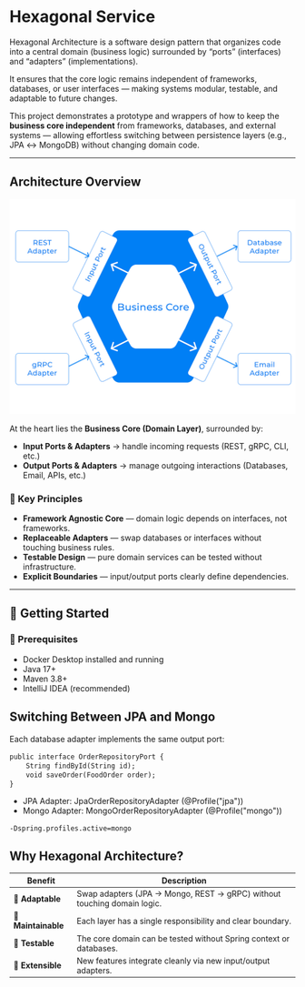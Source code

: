 # Hexagonal Service

Hexagonal Architecture is a software design pattern that organizes code into a central domain (business logic) surrounded by “ports” (interfaces) and “adapters” (implementations).

It ensures that the core logic remains independent of frameworks, databases, or user interfaces — making systems modular, testable, and adaptable to future changes.

This project demonstrates a prototype and wrappers of how to keep the **business core independent** from frameworks, databases, and external systems — allowing effortless switching between persistence layers (e.g., JPA ↔ MongoDB) without changing domain code.

---

## Architecture Overview

![Hexagonal Architecture](docs/hexagonal.png)

At the heart lies the **Business Core (Domain Layer)**, surrounded by:
- **Input Ports & Adapters** → handle incoming requests (REST, gRPC, CLI, etc.)
- **Output Ports & Adapters** → manage outgoing interactions (Databases, Email, APIs, etc.)

### 🔸 Key Principles
- **Framework Agnostic Core** — domain logic depends on interfaces, not frameworks.
- **Replaceable Adapters** — swap databases or interfaces without touching business rules.
- **Testable Design** — pure domain services can be tested without infrastructure.
- **Explicit Boundaries** — input/output ports clearly define dependencies.

---
## 🚀 Getting Started

### 🧰 Prerequisites
- Docker Desktop installed and running
- Java 17+
- Maven 3.8+
- IntelliJ IDEA (recommended)

## Switching Between JPA and Mongo

Each database adapter implements the same output port:

```
public interface OrderRepositoryPort {
    String findById(String id);
    void saveOrder(FoodOrder order);
}
```
* JPA Adapter: JpaOrderRepositoryAdapter (@Profile("jpa"))
* Mongo Adapter: MongoOrderRepositoryAdapter (@Profile("mongo"))

```
-Dspring.profiles.active=mongo

```
## Why Hexagonal Architecture?

| Benefit             | Description                                                             |
| ------------------- | ----------------------------------------------------------------------- |
| 🔄 **Adaptable**    | Swap adapters (JPA → Mongo, REST → gRPC) without touching domain logic. |
| 🧱 **Maintainable** | Each layer has a single responsibility and clear boundary.              |
| 🧩 **Testable**     | The core domain can be tested without Spring context or databases.      |
| 🚀 **Extensible**   | New features integrate cleanly via new input/output adapters.           |
